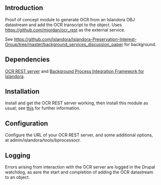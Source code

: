 ## Introduction

Proof of concept module to generate OCR from an Islandora OBJ datastream and add the OCR transcript to the object. Uses https://github.com/mjordan/ocr_rest as the external service.

See https://github.com/Islandora/Islandora-Preservation-Interest-Group/tree/master/background_services_discussion_paper for background.

## Dependencies

[OCR REST server](https://github.com/mjordan/ocr_rest) and [Background Process Integration Framework for Islandora](https://github.com/mjordan/islandora_background_process).

## Installation

Install and get the OCR REST server working, then install this module as usual; see [this](https://drupal.org/documentation/install/modules-themes/modules-7) for further information.

## Configuration

Configure the URL of your OCR REST server, and some additional options, at admin/islandora/tools/bprocessocr.

##  Logging

Errors arising from interaction with the OCR server are logged in the Drupal watchdog, as asre the start and completion of adding the OCR datastream to an object.

